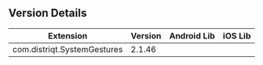 ## Version Details

| Extension | Version | Android Lib | iOS Lib |
| --- | --- | --- | --- |
| com.distriqt.SystemGestures | 2.1.46 |  |  |
